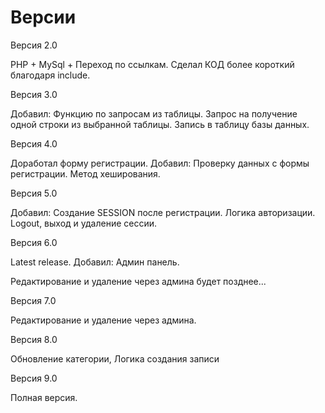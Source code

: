 # Версии

Версия 2.0

PHP + MySql + Переход по ссылкам. Сделал КОД более короткий благодаря include.

Версия 3.0

Добавил: Функцию по запросам из таблицы. Запрос на получение одной строки из выбранной таблицы. Запись в таблицу базы данных.

Версия 4.0

Доработал форму регистрации. Добавил: Проверку данных с формы регистрации. Метод хеширования.

Версия 5.0

Добавил: Создание SESSION после регистрации. Логика авторизации. Logout, выход и удаление сессии.

Версия 6.0

Latest release. Добавил: Админ панель.

Редактирование и удаление через админа будет позднее...

Версия 7.0

Редактирование и удаление через админа.

Версия 8.0

Обновление категории, Логика создания записи

Версия 9.0

Полная версия.
